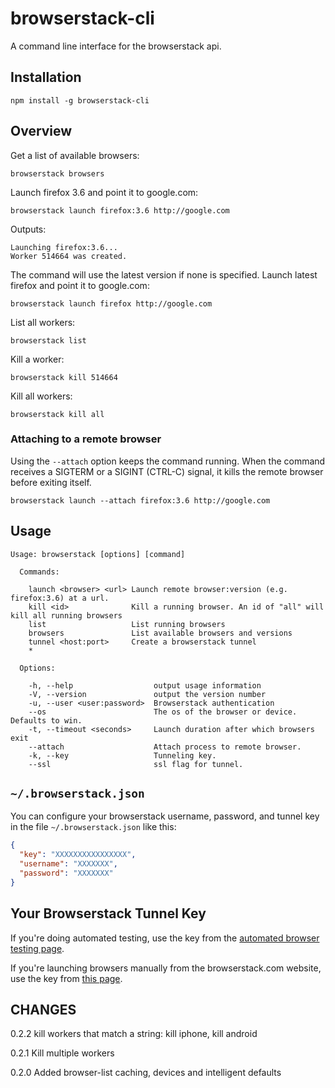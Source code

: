 browserstack-cli
================

A command line interface for the browserstack api.

## Installation

```npm install -g browserstack-cli```

## Overview

Get a list of available browsers:

```browserstack browsers```

Launch firefox 3.6 and point it to google.com:

```browserstack launch firefox:3.6 http://google.com```

Outputs:

```
Launching firefox:3.6...
Worker 514664 was created.
```

The command will use the latest version if none is specified. Launch latest firefox and point it to google.com:

```browserstack launch firefox http://google.com```

List all workers:

```browserstack list```

Kill a worker:

```browserstack kill 514664```

Kill all workers:

```browserstack kill all```


### Attaching to a remote browser

Using the ``--attach`` option keeps the command running. When the command receives a SIGTERM or a SIGINT (CTRL-C) signal, it kills the remote browser before exiting itself.

```browserstack launch --attach firefox:3.6 http://google.com```

## Usage

```
Usage: browserstack [options] [command]

  Commands:

    launch <browser> <url> Launch remote browser:version (e.g. firefox:3.6) at a url.
    kill <id>              Kill a running browser. An id of "all" will kill all running browsers
    list                   List running browsers
    browsers               List available browsers and versions
    tunnel <host:port>     Create a browserstack tunnel
    *

  Options:

    -h, --help                  output usage information
    -V, --version               output the version number
    -u, --user <user:password>  Browserstack authentication
    --os                        The os of the browser or device. Defaults to win.
    -t, --timeout <seconds>     Launch duration after which browsers exit
    --attach                    Attach process to remote browser.
    -k, --key                   Tunneling key.
    --ssl                       ssl flag for tunnel.
```

## ```~/.browserstack.json```

You can configure your browserstack username, password, and tunnel key in the file ```~/.browserstack.json``` like this:

```json
{
  "key": "XXXXXXXXXXXXXXXX",
  "username": "XXXXXXX",
  "password": "XXXXXXX"
}
```

## Your Browserstack Tunnel Key
If you're doing automated testing, use the key from the [automated browser testing page](http://www.browserstack.com/automated-browser-testing-api).

If you're launching browsers manually from the browserstack.com website, use the key from [this page](http://www.browserstack.com/local-testing#cmd-tunnel).

## CHANGES

0.2.2 kill workers that match a string: kill iphone, kill android

0.2.1 Kill multiple workers

0.2.0 Added browser-list caching, devices and intelligent defaults

